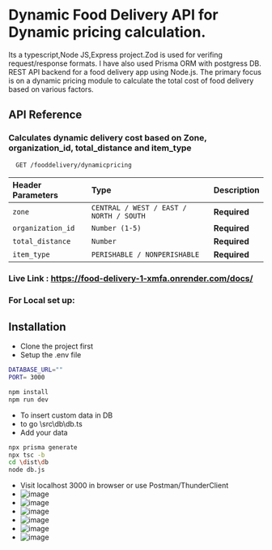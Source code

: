 # Dynamic Food Delivery API for Dynamic pricing calculation.


Its a typescript,Node JS,Express project.Zod is used for verifing request/response formats. I have also used Prisma ORM with postgress DB.
REST API backend for a food delivery app using Node.js. The primary focus is on a dynamic pricing module to calculate the total cost of food delivery based on various factors.

## API Reference
### Calculates dynamic delivery cost based on Zone, organization_id, total_distance and item_type


```bash
  GET /fooddelivery/dynamicpricing
```

| Header Parameters | Type     | Description                |
| :-------- | :------- | :------------------------- |
| `zone` | `CENTRAL / WEST / EAST / NORTH / SOUTH` | **Required** |
| `organization_id` | `Number (1-5)` | **Required** |
| `total_distance` | `Number` | **Required** |
| `item_type` | `PERISHABLE / NONPERISHABLE` | **Required** |

### Live Link : https://food-delivery-1-xmfa.onrender.com/docs/

### For Local set up:
## Installation

- Clone the project first
- Setup the .env file
```bash
DATABASE_URL=""
PORT= 3000
```
```bash
npm install 
npm run dev
```
- To insert custom data in DB
- to go \src\db\db.ts
- Add your data
```bash
npx prisma generate
npx tsc -b
cd \dist\db
node db.js
```
- Visit localhost 3000 in browser or use Postman/ThunderClient
- ![image](https://github.com/sweekruth17/food_delivery/assets/55882537/34267a98-9367-4ceb-b6e5-9ddbd090c81c)
- ![image](https://github.com/sweekruth17/food_delivery/assets/55882537/5858d941-2145-4277-925d-f696f65694f9)
- ![image](https://github.com/sweekruth17/food_delivery/assets/55882537/ff4634b5-8925-4f3b-a1df-a9855c5dedd0)
- ![image](https://github.com/sweekruth17/food_delivery/assets/55882537/7c3f1048-c302-4d45-a8f3-8e79ba210bf1)
- ![image](https://github.com/sweekruth17/food_delivery/assets/55882537/b53e61ca-1cab-41a0-8683-4dbac89fa0fd)
- ![image](https://github.com/sweekruth17/food_delivery/assets/55882537/6bc88d28-35bc-44d8-be8c-c480ca78e8af)





